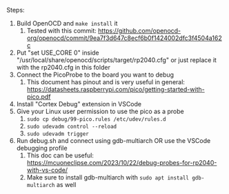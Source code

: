 Steps:

1. Build OpenOCD and `make install` it
   1. Tested with this commit: https://github.com/openocd-org/openocd/commit/9ea7f3d647c8ecf6b0f1424002dfc3f4504a162c
2. Put "set USE_CORE 0" inside "/usr/local/share/openocd/scripts/target/rp2040.cfg" or just replace it with the rp2040.cfg in this folder
3. Connect the PicoProbe to the board you want to debug
   1. This document has pinout and is very useful in general: https://datasheets.raspberrypi.com/pico/getting-started-with-pico.pdf 
4. Install "Cortex Debug" extension in VSCode
5. Give your Linux user permission to use the pico as a probe
   1. `sudo cp debug/99-pico.rules /etc/udev/rules.d`
   2. `sudo udevadm control --reload`
   3. `sudo udevadm trigger`
5. Run debug.sh and connect using gdb-multiarch OR use the VSCode debugging profile
   1. This doc can be useful: https://mcuoneclipse.com/2023/10/22/debug-probes-for-rp2040-with-vs-code/
   2. Make sure to install gdb-multiarch with `sudo apt install gdb-multiarch` as well